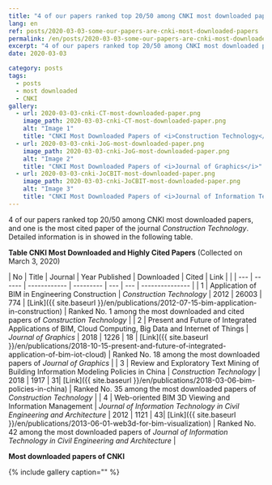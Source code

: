 ```yaml
---
title: "4 of our papers ranked top 20/50 among CNKI most downloaded papers"
lang: en
ref: posts/2020-03-03-some-our-papers-are-cnki-most-downloaded-papers
permalink: /en/posts/2020-03-03-some-our-papers-are-cnki-most-downloaded-papers
excerpt: "4 of our papers ranked top 20/50 among CNKI most downloaded papers, and one is the most cited paper of the journal <i>Construction Technology</i>"
date: 2020-03-03

category: posts
tags:
  - posts
  - most downloaded
  - CNKI
gallery:
  - url: 2020-03-03-cnki-CT-most-downloaded-paper.png
    image_path: 2020-03-03-cnki-CT-most-downloaded-paper.png
    alt: "Image 1"
    title: "CNKI Most Downloaded Papers of <i>Construction Technology</i>"
  - url: 2020-03-03-cnki-JoG-most-downloaded-paper.png
    image_path: 2020-03-03-cnki-JoG-most-downloaded-paper.png
    alt: "Image 2"
    title: "CNKI Most Downloaded Papers of <i>Journal of Graphics</i>"
  - url: 2020-03-03-cnki-JoCBIT-most-downloaded-paper.png
    image_path: 2020-03-03-cnki-JoCBIT-most-downloaded-paper.png
    alt: "Image 3"
    title: "CNKI Most Downloaded Papers of <i>Journal of Information Technology in Civil Engineering and Architecture</i>"
---
```


4 of our papers ranked top 20/50 among CNKI most downloaded papers, and one is the most cited paper of the journal _Construction Technology_. Detailed information is in showed in the following table.


**Table CNKI Most Downloaded and Highly Cited Papers** (Collected on March 3, 2020) 

| No | Title  | Journal | Year Published | Downloaded | Cited | Link |    |
| --- | ------ | ------------ | --------- | --- | --- | --------------- |
| 1 | Application of BIM in Engineering Construction | _Construction Technology_ | 2012 | 26003 | 774 | [Link]({{ site.baseurl }}/en/publications/2012-07-15-bim-application-in-construction) | Ranked No. 1 among the most downloaded and cited papers of _Construction Technology_ |
| 2 | Present and Future of Integrated Applications of BIM, Cloud Computing, Big Data and Internet of Things | _Journal of Graphics_ | 2018 | 1226 | 18 | [Link]({{ site.baseurl }}/en/publications/2018-10-15-present-and-future-of-integrated-application-of-bim-iot-cloud) | Ranked No. 18 among the most downloaded papers of _Journal of Graphics_ |
| 3 | Review and Exploratory Text Mining of Building Information Modeling Policies in China | _Construction Technology_ | 2018 | 1917 | 31| [Link]({{ site.baseurl }}/en/publications/2018-03-06-bim-policies-in-china) | Ranked No. 35 among the most downloaded papers of _Construction Technology_ |
| 4 | Web-oriented BIM 3D Viewing and Information Management | _Journal of Information Technology in Civil Engineering and Architecture_ | 2012 | 1121 | 43| [Link]({{ site.baseurl }}/en/publications/2013-06-01-web3d-for-bim-visualization) | Ranked No. 42 among the most downloaded papers of _Journal of Information Technology in Civil Engineering and Architecture_ |

**Most downloaded papers of CNKI**

{% include gallery caption="" %}
